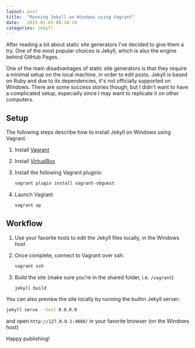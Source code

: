 ```yaml
---
layout: post
title:  "Running Jekyll on Windows using Vagrant"
date:   2015-05-03 00:10:19
categories: jekyll
---
```


After reading a bit about static site generators I've decided to give them a
try. One of the most popular choices is Jekyll, which is also the engine behind
GitHub Pages. 

One of the main disadvantages of static site generators is that they require a
minimal setup on the local machine, in order to edit posts.  Jekyll is based on
Ruby and due to its dependencies, it's not officially supported on Windows.
There are some success stories though, but I didn't want to have a complicated
setup, especially since I may want to replicate it on other computers. 

## Setup
The following steps describe how to install Jekyll on Windows using Vagrant.

1.  Install [Vagrant](http://www.vagrantup.com/downloads.html) 
2.  Install [VirtualBox](https://www.virtualbox.org/wiki/Downloads) 
3.  Install the following Vagrant plugins:

    ``` bash
    vagrant plugin install vagrant-vbguest 
    ```

4.  Launch Vagrant

	``` bash
    vagrant up
	``` 

## Workflow
 
1.  Use your favorite tools to edit the Jekyll files locally, in the Windows 
host
2.  Once complete, connect to Vagrant over ssh: 

    ``` bash
    vagrant ssh 
    ```
3.  Build the site (make sure you're in the shared folder, i.e. `/vagrant`) 

    ``` bash
    jekyll build 
    ```

You can also preview the site locally by running the builtin Jekyll server:

``` bash
jekyll serve --host 0.0.0.0
```

and open `http://127.0.0.1:4000/` in your favorite browser (on the Windows host)

Happy publishing!

